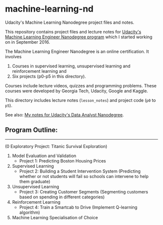 # machine-learning-nd

Udacity's Machine Learning Nanodegree project files and notes.

This repository contains project files and lecture notes for [Udacity's Machine Learning Engineer Nanodegree program](https://www.udacity.com/course/machine-learning-engineer-nanodegree--nd009) which I started working on in September 2016.

The Machine Learning Engineer Nanodegree is an online certification. It involves
1. Courses in supervised learning, unsupervised learning and reinforcement learning and
2. Six projects (p0-p5 in this directory).

Courses include lecture videos, quizzes and programming problems. These courses were developed by Georgia Tech, Udacity, Google and Kaggle.

This directory includes lecture notes (`lesson_notes`) and project code (`p0` to `p5`).

See also: [My notes for Udacity's Data Analyst Nanodegree](https://www.udacity.com/course/data-analyst-nanodegree--nd002?v=a).

## Program Outline:
-------------------

(0 Exploratory Project: Titanic Survival Exploration)
1. Model Evaluation and Validation
	- Project 1: Predicting Boston Housing Prices
2. Supervised Learning
	- Project 2: Building a Student Intervention System (Predicting whether or not students will fail so schools can intervene to help them graduate)
3. Unsupervised Learning
	- Project 3: Creating Customer Segments (Segmenting customers based on spending in different categories)
4. Reinforcement Learning
	- Project 4: Train a Smartcab to Drive (Implement Q-learning algorithm)
5. Machine Learning Specialisation of Choice
